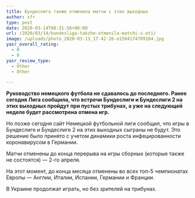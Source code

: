 ```yaml
---
title: Бундеслига также отменила матчи с этих выходных
author: xfr
type: post
date: 2020-03-14T08:31:56+00:00
url: /2020/03/14/bundesliga-takzhe-otmenila-matchi-s-eti/
image: /uploads/photo_2020-03-13_17-42-26-e1584174709184.jpg
yasr_overall_rating:
  - 0
  - 0
yasr_review_type:
  - Other
  - Other

---
```

**Руководство немецкого футбола не сдавалось до последнего. Ранее сегодня Лига сообщила, что встречи Бундеслиги и Бундеслиги 2 на этих выходных пройдут при пустых трибунах, а уже на следующей неделе будет рассмотрена отмена игр.**

Но позже сегодня сайт Немецкой футбольной лиги сообщил, что игры в Бундеслиге и Бундеслиге 2 на этих выходных сыграны не будут. Это решение было принято с учетом динамики роста инфецированности коронавирусом в Германии.

Матчи отменены до конца перерыва на игры сборных (которые также не состоятся) &#8212; 2-го апреля.

На этот момент, до конца месяца отменены во всех топ-5 чемпионатах Европы &#8212; Англии, Италии, Испании, Германии и Франции.

В Украине продолжат играть, но без зрителей на трибунах.